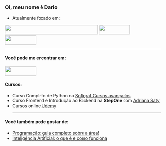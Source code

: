 ### Oi, meu nome é Dario
    
- Atualmente focado em:

<div diplay="inline">
    <img width="300" height="30" src="https://cdn.jsdelivr.net/gh/devicons/devicon/icons/html5/html5-original.svg" />
    <img width="100" height="30" src="https://cdn.jsdelivr.net/gh/devicons/devicon/icons/css3/css3-original.svg" />
    <img width="100" height="30" src="https://cdn.jsdelivr.net/gh/devicons/devicon/icons/javascript/javascript-original.svg" />
</div>  
<hr>

#### Você pode me encontrar em:

<a href="https://www.linkedin.com/in/dario-kavalkeviski"/>
    <img <img width="100" height="30" 
src="https://cdn.jsdelivr.net/gh/devicons/devicon/icons/linkedin/linkedin-original.svg" />
</a>

#### Cursos:

- Curso Completo de Python na [Softgraf Cursos avançados](https://softgraf.eadplataforma.app/)
- Curso Frontend e Introdução ao Backend na <strong>StepOne</strong> com [Adriana Saty](https://www.youtube.com/@AdrianaSaty)
- Cursos online [Udemy](https://www.udemy.com/)
  <hr>

#### Você também pode gostar de: 
- [Programação: guia completo sobre a área!](https://blog.betrybe.com/tecnologia/aprenda-tudo-sobre-programacao/)
- [Inteligência Artificial: o que é e como funciona](https://online.pucrs.br/blog/inteligencia-artificial?utm_source=google&utm_medium=cpc&&hsa_cam=14586991824&hsa_grp=&utm_term=&hsa_ad=&utm_term=&utm_medium=ppc&utm_campaign=%5BMP%5D+CONV+-++Institucional+e+%C3%81reas&utm_source=adwords&hsa_ver=3&hsa_cam=14586991824&hsa_kw=&hsa_acc=8414866364&hsa_net=adwords&hsa_grp=&hsa_mt=&hsa_ad=&hsa_tgt=&hsa_src=x&gad=1&gclid=CjwKCAjw29ymBhAKEiwAHJbJ8rK2Ln1DfsmhwqPtOBLGUEiBHOOx2vCCyKddXJY6-RQHAONHF-teDBoCk-MQAvD_BwE)

        

    
          

          

  
          
 
          








